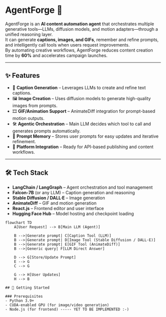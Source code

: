 # AgentForge 🚀

AgentForge is an **AI content automation agent** that orchestrates multiple generative tools—LLMs, diffusion models, and motion adapters—through a unified reasoning layer.  
It can generate **captions, images, and GIFs**, remember and refine prompts, and intelligently call tools when users request improvements.  
By automating creative workflows, AgentForge reduces content creation time by **60%** and accelerates campaign launches.

---

## ✨ Features
- 📝 **Caption Generation** – Leverages LLMs to create and refine text captions.  
- 🖼 **Image Creation** – Uses diffusion models to generate high-quality images from prompts.  
- 🎞 **GIF/Animation Support** – AnimateDiff integration for prompt-based motion outputs.  
- 🛠 **Agentic Orchestration** – Main LLM decides which tool to call and generates prompts automatically.  
- 🔄 **Prompt Memory** – Stores user prompts for easy updates and iterative refinement.  
- 📡 **Platform Integration** – Ready for API-based publishing and content workflows.  

---

## 🛠 Tech Stack
- **LangChain / LangGraph** – Agent orchestration and tool management  
- **Falcon-7B** (or any LLM) – Caption generation and reasoning  
- **Stable Diffusion / DALL·E** – Image generation  
- **AnimateDiff** – GIF and motion generation  
- **React.js** – Frontend editor and user interface  
- **Hugging Face Hub** – Model hosting and checkpoint loading  

```mermaid
flowchart TD
    A[User Request] --> B[Main LLM (Agent)]

    B -->|Generate prompt| C[Caption Tool (LLM)]
    B -->|Generate prompt| D[Image Tool (Stable Diffusion / DALL·E)]
    B -->|Generate prompt| E[GIF Tool (AnimateDiff)]
    B -->|Generic query| F[LLM Direct Answer]

    D --> G[Store/Update Prompt]
    E --> G
    C --> G

    G --> H[User Updates]
    H --> B

## 🚀 Getting Started

### Prerequisites
- Python 3.9+  
- CUDA-enabled GPU (for image/video generation)  
- Node.js (for frontend) ----- YET TO BE IMPLEMENTED :-)
